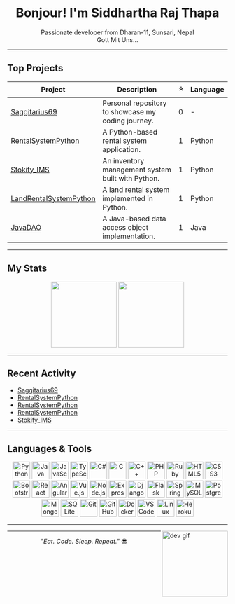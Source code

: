 <h1 align="center">Bonjour!  I'm Siddhartha Raj Thapa</h1>

<p align="center">
   Passionate developer from Dharan-11, Sunsari, Nepal <br/>
   Gott Mit Uns...
</p>

---

##  Top Projects

| Project | Description | ⭐ | Language |
|--------|-------------|----|----------|
| [Saggitarius69](https://github.com/Saggitarius69/Saggitarius69) | Personal repository to showcase my coding journey. | 0 | - |
| [RentalSystemPython](https://github.com/Saggitarius69/RentalSystemPython) | A Python-based rental system application. | 1 | Python |
| [Stokify_IMS](https://github.com/Saggitarius69/Stokify_IMS) | An inventory management system built with Python. | 1 | Python |
| [LandRentalSystemPython](https://github.com/Saggitarius69/LandRentalSystemPython) | A land rental system implemented in Python. | 1 | Python |
| [JavaDAO](https://github.com/Saggitarius69/JavaDAO) | A Java-based data access object implementation. | 1 | Java |

---

##  My Stats

<p align="center">
  <img src="https://github-readme-stats.vercel.app/api?username=Saggitarius69&show_icons=true&theme=radical&include_all_commits=true&count_private=true" height="150" />
  <img src="https://github-readme-stats.vercel.app/api/top-langs/?username=Saggitarius69&layout=compact&theme=radical&langs_count=6" height="150" />
</p>

---

##  Recent Activity

- [Saggitarius69](https://github.com/Saggitarius69/Saggitarius69)
- [RentalSystemPython](https://github.com/Saggitarius69/RentalSystemPython)
- [RentalSystemPython](https://github.com/Saggitarius69/RentalSystemPython)
- [RentalSystemPython](https://github.com/Saggitarius69/RentalSystemPython)
- [Stokify_IMS](https://github.com/Saggitarius69/Stokify_IMS)

---

##  Languages & Tools

<div align="center">
  <!-- Programming Languages -->
  <img src="https://cdn.jsdelivr.net/gh/devicons/devicon/icons/python/python-original.svg" height="40" alt="Python" />
  <img src="https://cdn.jsdelivr.net/gh/devicons/devicon/icons/java/java-original.svg" height="40" alt="Java" />
  <img src="https://cdn.jsdelivr.net/gh/devicons/devicon/icons/javascript/javascript-original.svg" height="40" alt="JavaScript" />
  <img src="https://cdn.jsdelivr.net/gh/devicons/devicon/icons/typescript/typescript-original.svg" height="40" alt="TypeScript" />
  <img src="https://cdn.jsdelivr.net/gh/devicons/devicon/icons/csharp/csharp-original.svg" height="40" alt="C#" />
  <img src="https://cdn.jsdelivr.net/gh/devicons/devicon/icons/c/c-original.svg" height="40" alt="C" />
  <img src="https://cdn.jsdelivr.net/gh/devicons/devicon/icons/cplusplus/cplusplus-original.svg" height="40" alt="C++" />
  <img src="https://cdn.jsdelivr.net/gh/devicons/devicon/icons/php/php-original.svg" height="40" alt="PHP" />
  <img src="https://cdn.jsdelivr.net/gh/devicons/devicon/icons/ruby/ruby-original.svg" height="40" alt="Ruby" />

  <!-- Web -->
  <img src="https://cdn.jsdelivr.net/gh/devicons/devicon/icons/html5/html5-original.svg" height="40" alt="HTML5" />
  <img src="https://cdn.jsdelivr.net/gh/devicons/devicon/icons/css3/css3-original.svg" height="40" alt="CSS3" />
  <img src="https://cdn.jsdelivr.net/gh/devicons/devicon/icons/bootstrap/bootstrap-original.svg" height="40" alt="Bootstrap" />
  <img src="https://cdn.jsdelivr.net/gh/devicons/devicon/icons/react/react-original.svg" height="40" alt="React" />
  <img src="https://cdn.jsdelivr.net/gh/devicons/devicon/icons/angularjs/angularjs-original.svg" height="40" alt="AngularJS" />
  <img src="https://cdn.jsdelivr.net/gh/devicons/devicon/icons/vuejs/vuejs-original.svg" height="40" alt="Vue.js" />

  <!-- Backend & Frameworks -->
  <img src="https://cdn.jsdelivr.net/gh/devicons/devicon/icons/nodejs/nodejs-original.svg" height="40" alt="Node.js" />
  <img src="https://cdn.jsdelivr.net/gh/devicons/devicon/icons/express/express-original.svg" height="40" alt="Express" />
  <img src="https://cdn.jsdelivr.net/gh/devicons/devicon/icons/django/django-plain.svg" height="40" alt="Django" />
  <img src="https://cdn.jsdelivr.net/gh/devicons/devicon/icons/flask/flask-original.svg" height="40" alt="Flask" />
  <img src="https://cdn.jsdelivr.net/gh/devicons/devicon/icons/spring/spring-original.svg" height="40" alt="Spring" />

  <!-- Databases -->
  <img src="https://cdn.jsdelivr.net/gh/devicons/devicon/icons/mysql/mysql-original.svg" height="40" alt="MySQL" />
  <img src="https://cdn.jsdelivr.net/gh/devicons/devicon/icons/postgresql/postgresql-original.svg" height="40" alt="PostgreSQL" />
  <img src="https://cdn.jsdelivr.net/gh/devicons/devicon/icons/mongodb/mongodb-original.svg" height="40" alt="MongoDB" />
  <img src="https://cdn.jsdelivr.net/gh/devicons/devicon/icons/sqlite/sqlite-original.svg" height="40" alt="SQLite" />

  <!-- DevOps & Tools -->
  <img src="https://cdn.jsdelivr.net/gh/devicons/devicon/icons/git/git-original.svg" height="40" alt="Git" />
  <img src="https://cdn.jsdelivr.net/gh/devicons/devicon/icons/github/github-original.svg" height="40" alt="GitHub" />
  <img src="https://cdn.jsdelivr.net/gh/devicons/devicon/icons/docker/docker-original.svg" height="40" alt="Docker" />
  <img src="https://cdn.jsdelivr.net/gh/devicons/devicon/icons/vscode/vscode-original.svg" height="40" alt="VS Code" />
  <img src="https://cdn.jsdelivr.net/gh/devicons/devicon/icons/linux/linux-original.svg" height="40" alt="Linux" />
  <img src="https://cdn.jsdelivr.net/gh/devicons/devicon/icons/heroku/heroku-original.svg" height="40" alt="Heroku" />
</div>


---

<img align="right" height="150" src="https://i.imgflip.com/65efzo.gif" alt="dev gif" />

---

<p align="center"><i>"Eat. Code. Sleep. Repeat."</i> 😎</p>
